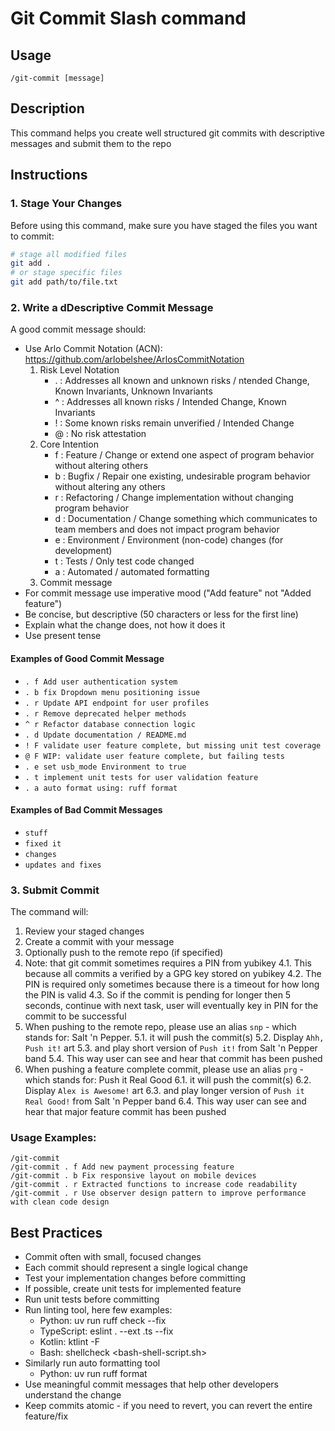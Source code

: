 # Git Commit Slash command

## Usage
`/git-commit [message]`

## Description
This command helps you create well structured git commits with descriptive messages and submit them to the repo

## Instructions

### 1. Stage Your Changes
Before using this command, make sure you have staged the files you want to commit:
```bash
# stage all modified files
git add .
# or stage specific files
git add path/to/file.txt
```

### 2. Write a dDescriptive Commit Message
A good commit message should:
- Use Arlo Commit Notation (ACN): https://github.com/arlobelshee/ArlosCommitNotation
  1. Risk Level Notation
     - . : Addresses all known and unknown risks / ntended Change, Known Invariants, Unknown Invariants
     - ^ : Addresses all known risks / Intended Change, Known Invariants
     - ! : Some known risks remain unverified / Intended Change
     - @ : No risk attestation
  2. Core Intention
     - f : Feature / Change or extend one aspect of program behavior without altering others
     - b : Bugfix / Repair one existing, undesirable program behavior without altering any others
     - r : Refactoring / Change implementation without changing program behavior
     - d : Documentation / Change something which communicates to team members and does not impact program behavior
     - e : Environment / Environment (non-code) changes (for development)
     - t : Tests / Only test code changed
     - a : Automated / automated formatting
  3. Commit message
- For commit message use imperative mood ("Add feature" not "Added feature")
- Be concise, but descriptive (50 characters or less for the first line)
- Explain what the change does, not how it does it
- Use present tense

#### Examples of Good Commit Message
- `. f Add user authentication system`
- `. b fix Dropdown menu positioning issue`
- `. r Update API endpoint for user profiles`
- `. r Remove deprecated helper methods`
- `^ r Refactor database connection logic`
- `. d Update documentation / README.md`
- `! F validate user feature complete, but missing unit test coverage`
- `@ F WIP: validate user feature complete, but failing tests`
- `. e set usb_mode Environment to true`
- `. t implement unit tests for user validation feature`
- `. a auto format using: ruff format`

#### Examples of Bad Commit Messages
- `stuff`
- `fixed it`
- `changes`
- `updates and fixes`

### 3. Submit Commit
The command will:
1. Review your staged changes
2. Create a commit with your message
3. Optionally push to the remote repo (if specified)
4. Note: that git commit sometimes requires a PIN from yubikey
   4.1. This because all commits a verified by a GPG key stored on yubikey
   4.2. The PIN is required only sometimes because there is a timeout for how long the PIN is valid
   4.3. So if the commit is pending for longer then 5 seconds, continue with next task, user will eventually key in PIN for the commit to be successful
5. When pushing to the remote repo, please use an alias `snp` - which stands for: Salt 'n Pepper.
   5.1. it will push the commit(s)
   5.2. Display `Ahh, Push it!` art
   5.3. and play short version of `Push it!` from Salt 'n Pepper band
   5.4. This way user can see and hear that commit has been pushed
6. When pushing a feature complete commit, please use an alias `prg` - which stands for: Push it Real Good
   6.1. it will push the commit(s)
   6.2. Display `Alex is Awesome!` art
   6.3. and play longer version of `Push it Real Good!` from Salt 'n Pepper band
   6.4. This way user can see and hear that major feature commit has been pushed

### Usage Examples:
```
/git-commit
/git-commit . f Add new payment processing feature
/git-commit . b Fix responsive layout on mobile devices
/git-commit . r Extracted functions to increase code readability
/git-commit . r Use observer design pattern to improve performance with clean code design
```

## Best Practices
- Commit often with small, focused changes
- Each commit should represent a single logical change
- Test your implementation changes before committing
- If possible, create unit tests for implemented feature
- Run unit tests before committing
- Run linting tool, here few examples:
  - Python: uv run ruff check --fix
  - TypeScript: eslint . --ext .ts --fix
  - Kotlin: ktlint -F
  - Bash: shellcheck <bash-shell-script.sh>
- Similarly run auto formatting tool
  - Python: uv run ruff format
- Use meaningful commit messages that help other developers understand the change
- Keep commits atomic - if you need to revert, you can revert the entire feature/fix
